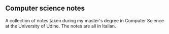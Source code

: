 ## Computer science notes 
A collection of notes taken during my master's degree in Computer Science at the University of Udine.
The notes are all in Italian.
